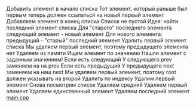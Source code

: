 Добавить элемент в начало списка
Тот элемент, который раньше был первым
теперь должен ссылаться на новый первый элемент
Добавляем элемент в конец списка
Список не пустой
Идея: найти последний элемент списка
Для "старого" последнего элемента
следующий элемент - новый элемент
Для нового элемента: предыдущий -
"старый" последний элемент
Удалить первый элемент списка
Мы удаляем первый элемент, поэтому
предыдущего элемента нет
Удаляем из памяти
Ищем элемент по значению
Нашли элемент с заданным значением!
Если есть следующий
У следующего prev заменяем на на prev
Если есть предыдущий
У предыдущего next заменяем на наш next
Мы удаляем первый элемент, поэтому
root должен указывать на второй
Удалить по индексу
Удалим первый элемент
Снова посмотрим список
Удаляем средний
Удаляем первый элемент
Удаляем единственный элемент
Удаляем последний элемент
[main.cpp](main.cpp)

